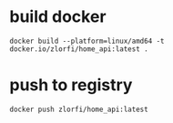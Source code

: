 # build docker

`docker build --platform=linux/amd64 -t docker.io/zlorfi/home_api:latest .`

# push to registry

`docker push zlorfi/home_api:latest`
